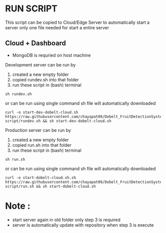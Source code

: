 # RUN SCRIPT
This script can be copied to Cloud/Edge Server to automatically start a server
only one file needed for start a entire server

## Cloud + Dashboard
- MongoDB is requried on host machine

Development server can be run by
1. created a new empty folder
2. copied rundev.sh into that folder
3. run these script in (bash) terminal
```
sh rundev.sh
```

or can be run using single command sh file will automatically downloaded
```
curl -o start-dev-dobelt-cloud.sh https://raw.githubusercontent.com/chayapat09/Dobelt_FruitDetectionSystem/master/run-script/rundev.sh && sh start-dev-dobelt-cloud.sh
```

Production server can be run by
1. created a new empty folder
2. copied run.sh into that folder
3. run these script in (bash) terminal
```
sh run.sh
```

or can be run using single command sh file will automatically downloaded
```
curl -o start-dobelt-cloud.sh.sh https://raw.githubusercontent.com/chayapat09/Dobelt_FruitDetectionSystem/master/run-script/run.sh && sh start-dobelt-cloud.sh
```
# Note : 
- start server again in old folder only step 3 is required
- server is automatically update with repository when step 3 is execute